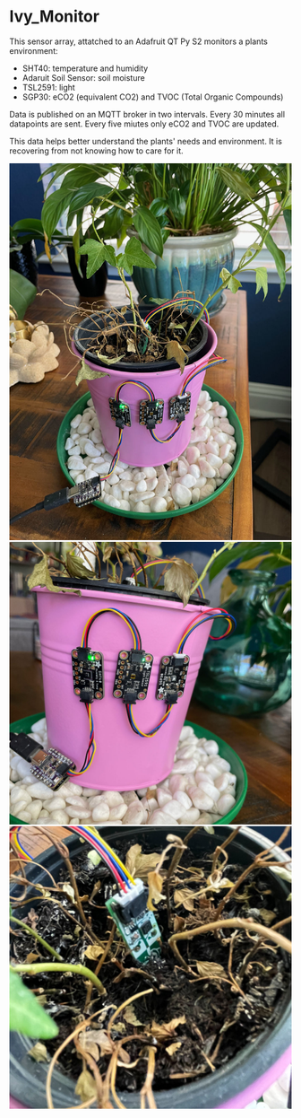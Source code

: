 # Ivy_Monitor

This sensor array, attatched to an Adafruit QT Py S2 monitors a plants environment:

- SHT40: temperature and humidity
- Adaruit Soil Sensor: soil moisture
- TSL2591: light
- SGP30: eCO2 (equivalent CO2) and TVOC (Total Organic Compounds)

Data is published on an MQTT broker in two intervals. Every 30 minutes all datapoints are sent. Every five miutes only eCO2 and TVOC are updated.

This data helps better understand the plants' needs and environment. It is recovering from not knowing how to care for it.

![Recovering English Ivy plant in a pink pot with with a three sensor array attatched.](photos/whole_plant.jpg "English Ivy in Pink Pot")
![Three sensors, an Adafruit QT Py S2 attatched to an SHT40, SGP30, and a TLS2591 all attatched to a pink pot.](photos/front_view.jpg "English Ivy")
![Closeup of an Adafruit Soil Sensor in the ground.](photos/soil_detail.jpg "English Ivy")
